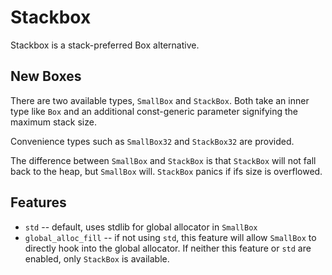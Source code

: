 # Stackbox

Stackbox is a stack-preferred Box alternative.

## New Boxes

There are two available types, `SmallBox` and `StackBox`. Both take an inner type like `Box` and an additional const-generic parameter signifying the maximum stack size.

Convenience types such as `SmallBox32` and `StackBox32` are provided.

The difference between `SmallBox` and `StackBox` is that `StackBox` will not fall back to the heap, but `SmallBox` will. `StackBox` panics if ifs size is overflowed.

## Features

* `std` -- default, uses stdlib for global allocator in `SmallBox`
* `global_alloc_fill` -- if not using `std`, this feature will allow `SmallBox` to directly hook into the global allocator. If neither this feature or `std` are enabled, only `StackBox` is available.